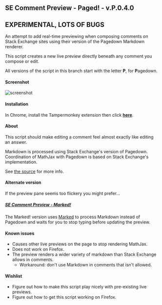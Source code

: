 ## SE Comment Preview - Paged! - v.P.0.4.0
## EXPERIMENTAL, LOTS OF BUGS
An attempt to add real-time previewing when composing comments on Stack Exchange sites using their version of the Pagedown Markdown renderer.

This script creates a new live preview directly beneath any comment you compose or edit.

All versions of the script in this branch start with the letter **P**, for **P**agedown.

#### Screenshot

![screenshot](../../raw/pagedown-for-markdown/screenshot.png)

#### Installation

In Chrome, install the Tampermonkey extension then click **[here](../../raw/pagedown-for-markdown/comment-preview.user.js)**.

#### About

This script should make editing a comment feel almost exactly like editing an answer.

Markdown is processed using Stack Exchange's version of Pagedown. Coordination of MathJax with Pagedown is based on Stack Exchange's implementation.

See [the source](MJPDEditing.js) for more info.

#### Alternate version

If the preview pane seems too flickery you might prefer...

##### [SE Comment Preview - Marked!](../../tree/marked-for-markdown)

The Marked! version uses [Marked](../../../../chjj/marked) to process Markdown instead of Pagedown and waits for you to stop typing before updating the preview.

#### Known issues
- Causes other live previews on the page to stop rendering MathJax.
- Does not work on Firefox.
- The preview renders a wider variety of markdown than Stack Exchange allows in comments.
    - Workaround: don't use Markdown in comments that isn't allowed.

#### Wishlist
- Figure out how to make this script play nicely with pre-existing live previews.
- Figure out how to get this script working on Firefox.
